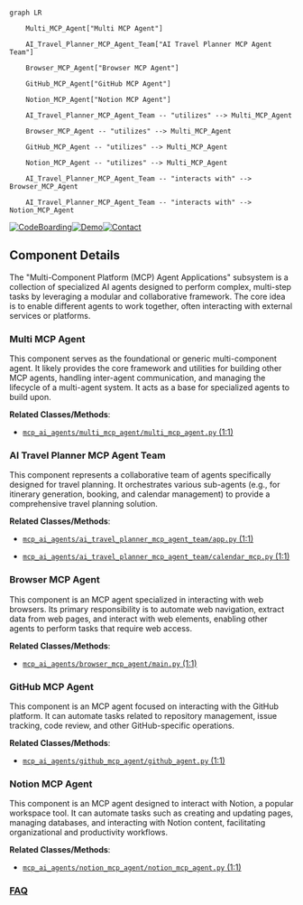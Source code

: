 ```mermaid

graph LR

    Multi_MCP_Agent["Multi MCP Agent"]

    AI_Travel_Planner_MCP_Agent_Team["AI Travel Planner MCP Agent Team"]

    Browser_MCP_Agent["Browser MCP Agent"]

    GitHub_MCP_Agent["GitHub MCP Agent"]

    Notion_MCP_Agent["Notion MCP Agent"]

    AI_Travel_Planner_MCP_Agent_Team -- "utilizes" --> Multi_MCP_Agent

    Browser_MCP_Agent -- "utilizes" --> Multi_MCP_Agent

    GitHub_MCP_Agent -- "utilizes" --> Multi_MCP_Agent

    Notion_MCP_Agent -- "utilizes" --> Multi_MCP_Agent

    AI_Travel_Planner_MCP_Agent_Team -- "interacts with" --> Browser_MCP_Agent

    AI_Travel_Planner_MCP_Agent_Team -- "interacts with" --> Notion_MCP_Agent

```

[![CodeBoarding](https://img.shields.io/badge/Generated%20by-CodeBoarding-9cf?style=flat-square)](https://github.com/CodeBoarding/GeneratedOnBoardings)[![Demo](https://img.shields.io/badge/Try%20our-Demo-blue?style=flat-square)](https://www.codeboarding.org/demo)[![Contact](https://img.shields.io/badge/Contact%20us%20-%20contact@codeboarding.org-lightgrey?style=flat-square)](mailto:contact@codeboarding.org)



## Component Details



The "Multi-Component Platform (MCP) Agent Applications" subsystem is a collection of specialized AI agents designed to perform complex, multi-step tasks by leveraging a modular and collaborative framework. The core idea is to enable different agents to work together, often interacting with external services or platforms.



### Multi MCP Agent

This component serves as the foundational or generic multi-component agent. It likely provides the core framework and utilities for building other MCP agents, handling inter-agent communication, and managing the lifecycle of a multi-agent system. It acts as a base for specialized agents to build upon.





**Related Classes/Methods**:



- <a href="https://github.com/Shubhamsaboo/awesome-llm-apps/blob/master/mcp_ai_agents/multi_mcp_agent/multi_mcp_agent.py#L1-L1" target="_blank" rel="noopener noreferrer">`mcp_ai_agents/multi_mcp_agent/multi_mcp_agent.py` (1:1)</a>





### AI Travel Planner MCP Agent Team

This component represents a collaborative team of agents specifically designed for travel planning. It orchestrates various sub-agents (e.g., for itinerary generation, booking, and calendar management) to provide a comprehensive travel planning solution.





**Related Classes/Methods**:



- <a href="https://github.com/Shubhamsaboo/awesome-llm-apps/blob/master/mcp_ai_agents/ai_travel_planner_mcp_agent_team/app.py#L1-L1" target="_blank" rel="noopener noreferrer">`mcp_ai_agents/ai_travel_planner_mcp_agent_team/app.py` (1:1)</a>

- <a href="https://github.com/Shubhamsaboo/awesome-llm-apps/blob/master/mcp_ai_agents/ai_travel_planner_mcp_agent_team/calendar_mcp.py#L1-L1" target="_blank" rel="noopener noreferrer">`mcp_ai_agents/ai_travel_planner_mcp_agent_team/calendar_mcp.py` (1:1)</a>





### Browser MCP Agent

This component is an MCP agent specialized in interacting with web browsers. Its primary responsibility is to automate web navigation, extract data from web pages, and interact with web elements, enabling other agents to perform tasks that require web access.





**Related Classes/Methods**:



- <a href="https://github.com/Shubhamsaboo/awesome-llm-apps/blob/master/mcp_ai_agents/browser_mcp_agent/main.py#L1-L1" target="_blank" rel="noopener noreferrer">`mcp_ai_agents/browser_mcp_agent/main.py` (1:1)</a>





### GitHub MCP Agent

This component is an MCP agent focused on interacting with the GitHub platform. It can automate tasks related to repository management, issue tracking, code review, and other GitHub-specific operations.





**Related Classes/Methods**:



- <a href="https://github.com/Shubhamsaboo/awesome-llm-apps/blob/master/mcp_ai_agents/github_mcp_agent/github_agent.py#L1-L1" target="_blank" rel="noopener noreferrer">`mcp_ai_agents/github_mcp_agent/github_agent.py` (1:1)</a>





### Notion MCP Agent

This component is an MCP agent designed to interact with Notion, a popular workspace tool. It can automate tasks such as creating and updating pages, managing databases, and interacting with Notion content, facilitating organizational and productivity workflows.





**Related Classes/Methods**:



- <a href="https://github.com/Shubhamsaboo/awesome-llm-apps/blob/master/mcp_ai_agents/notion_mcp_agent/notion_mcp_agent.py#L1-L1" target="_blank" rel="noopener noreferrer">`mcp_ai_agents/notion_mcp_agent/notion_mcp_agent.py` (1:1)</a>









### [FAQ](https://github.com/CodeBoarding/GeneratedOnBoardings/tree/main?tab=readme-ov-file#faq)